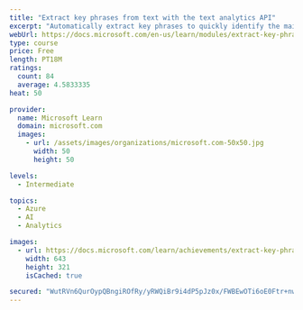 ```yaml
---
title: "Extract key phrases from text with the text analytics API"
excerpt: "Automatically extract key phrases to quickly identify the main points in documents or text."
webUrl: https://docs.microsoft.com/en-us/learn/modules/extract-key-phrases-text-analytics-api/
type: course
price: Free
length: PT18M
ratings:
  count: 84
  average: 4.5833335
heat: 50

provider:
  name: Microsoft Learn
  domain: microsoft.com
  images:
    - url: /assets/images/organizations/microsoft.com-50x50.jpg
      width: 50
      height: 50

levels:
  - Intermediate

topics:
  - Azure
  - AI
  - Analytics

images:
  - url: https://docs.microsoft.com/learn/achievements/extract-key-phrases-from-text-with-the-text-analytics-api-social.png
    width: 643
    height: 321
    isCached: true

secured: "WutRVn6QurOypQBngiROfRy/yRWQiBr9i4dP5pJz0x/FWBEwOTi6oE0Ftr+nwF8ZV0YWqRO9e7XniazwY2MRZJrvt1kBL2PT0CDc3Ds/NMUtVIlqUdEAcxvU52c1oZQ9FfVt94s2gfncR3/U6H8MTK9pluuGS63uU4poN2eTi4kphGklTlldma++rrrRmNdqXr0BVlcSbuTGIDgh3elZklH7hHVpP/bW7gY3IsD5M/ZxQmFxCsjvwFzOG8AGOTkQJav6/h5fXavNrrt7r0MHaI+hQ5//UYDkKcwskm4iMUFjGvgq0B5X3NQN0vmCiRm2/o7XHp4RX0lBnMrOCC5ykxzijrYdzkwaLspE3D8jqDw2XJGXKOim9hjNVemTH+JeVMXbIEk8E8iBTzzPr7EeDDXb2RM7jHZggbXONDnQlIU=;ApAPKSDizrpB/J/Cxb8YSg=="
---
```



